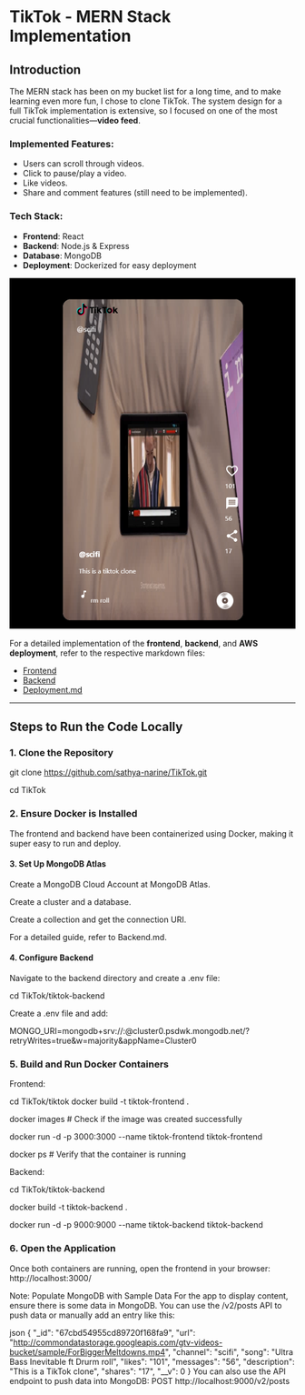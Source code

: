 # TikTok - MERN Stack Implementation

## Introduction

The MERN stack has been on my bucket list for a long time, and to make learning even more fun, I chose to clone TikTok. The system design for a full TikTok implementation is extensive, so I focused on one of the most crucial functionalities—**video feed**. 

### Implemented Features:
- Users can scroll through videos.
- Click to pause/play a video.
- Like videos.
- Share and comment features (still need to be implemented).

### Tech Stack:
- **Frontend**: React
- **Backend**: Node.js & Express
- **Database**: MongoDB
- **Deployment**: Dockerized for easy deployment

![TikTok](tiktok.png)

For a detailed implementation of the **frontend**, **backend**, and **AWS deployment**, refer to the respective markdown files:
- [Frontend](https://github.com/sathya-narine/TikTok/blob/main/tiktok/FrontEnd.md)
- [Backend](https://github.com/sathya-narine/TikTok/blob/main/tiktok-backend/Backend.md)
- [Deployment.md](deployment.md)

---

## Steps to Run the Code Locally

### 1. Clone the Repository
  git clone https://github.com/sathya-narine/TikTok.git
  
  cd TikTok


### 2. Ensure Docker is Installed
The frontend and backend have been containerized using Docker, making it super easy to run and deploy.

#### 3. Set Up MongoDB Atlas
Create a MongoDB Cloud Account at MongoDB Atlas.

Create a cluster and a database.

Create a collection and get the connection URI.

For a detailed guide, refer to Backend.md.
#### 4. Configure Backend
Navigate to the backend directory and create a .env file:


  cd TikTok/tiktok-backend
  
  Create a .env file and add:

MONGO_URI=mongodb+srv://<user>:<password>@cluster0.psdwk.mongodb.net/<collection>?retryWrites=true&w=majority&appName=Cluster0

### 5. Build and Run Docker Containers
Frontend:

cd TikTok/tiktok
docker build -t tiktok-frontend .

docker images  # Check if the image was created successfully

docker run -d -p 3000:3000 --name tiktok-frontend tiktok-frontend

docker ps  # Verify that the container is running

Backend:

cd TikTok/tiktok-backend

docker build -t tiktok-backend .

docker run -d -p 9000:9000 --name tiktok-backend tiktok-backend

### 6. Open the Application
Once both containers are running, open the frontend in your browser:
http://localhost:3000/


Note: Populate MongoDB with Sample Data
For the app to display content, ensure there is some data in MongoDB. You can use the /v2/posts API to push data or manually add an entry like this:

json
{
    "_id": "67cbd54955cd89720f168fa9",
    "url": "http://commondatastorage.googleapis.com/gtv-videos-bucket/sample/ForBiggerMeltdowns.mp4",
    "channel": "scifi",
    "song": "Ultra Bass Inevitable ft Drurm roll",
    "likes": "101",
    "messages": "56",
    "description": "This is a TikTok clone",
    "shares": "17",
    "__v": 0
}
You can also use the API endpoint to push data into MongoDB:
POST http://localhost:9000/v2/posts
